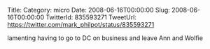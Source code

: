 Title: 
Category: micro
Date: 2008-06-16T00:00:00
Slug: 2008-06-16T00:00:00
TwitterId: 835593271
TweetUrl: https://twitter.com/mark_philpot/status/835593271

lamenting having to go to DC on business and leave Ann and Wolfie
